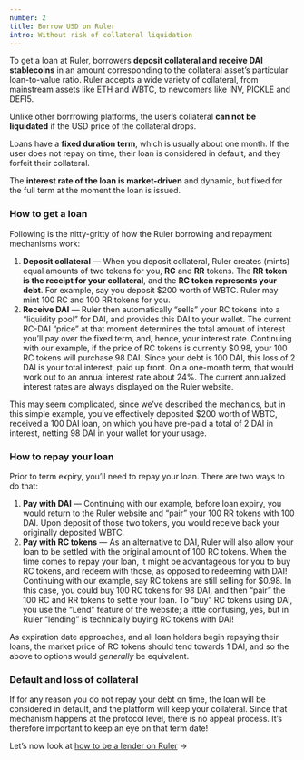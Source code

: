 ```yaml
---
number: 2
title: Borrow USD on Ruler
intro: Without risk of collateral liquidation
---
```


To get a loan at Ruler, borrowers **deposit collateral and receive DAI stablecoins** in an amount corresponding to the collateral asset’s particular loan-to-value ratio. Ruler accepts a wide variety of collateral, from mainstream assets like ETH and WBTC, to newcomers like INV, PICKLE and DEFI5.

Unlike other borrrowing platforms, the user’s collateral **can not be liquidated** if the USD price of the collateral drops.

Loans have a **fixed duration term**, which is usually about one month. If the user does not repay on time, their loan is considered in default, and they forfeit their collateral.

The **interest rate of the loan is market-driven** and dynamic, but fixed for the full term at the moment the loan is issued.

### How to get a loan

Following is the nitty-gritty of how the Ruler borrowing and repayment mechanisms work:

1. **Deposit collateral** — When you deposit collateral, Ruler creates (mints) equal amounts of two tokens for you, **RC** and **RR** tokens. 
  The **RR token is the receipt for your collateral**, and the **RC token represents your debt**. For example, say you deposit $200 worth of WBTC. Ruler may mint 100 RC and 100 RR tokens for you.
2. **Receive DAI** — Ruler then automatically “sells” your RC tokens into a “liquidity pool” for DAI, and provides this DAI to your wallet. The current RC-DAI “price” at that moment determines the total amount of interest you’ll pay over the fixed term, and, hence, your interest rate. 
  Continuing with our example, if the price of RC tokens is currently $0.98, your 100 RC tokens will purchase 98 DAI. Since your debt is 100 DAI, this loss of 2 DAI is your total interest, paid up front. On a one-month term, that would work out to an annual interest rate about 24%. The current annualized interest rates are always displayed on the Ruler website.

This may seem complicated, since we’ve described the mechanics, but in this simple example, you’ve effectively deposited $200 worth of WBTC, received a 100 DAI loan, on which you have pre-paid a total of 2 DAI in interest, netting 98 DAI in your wallet for your usage.

### How to repay your loan

Prior to term expiry, you’ll need to repay your loan. There are two ways to do that:

1. **Pay with DAI** — Continuing with our example, before loan expiry, you would return to the Ruler website and “pair” your 100 RR tokens with 100 DAI. Upon deposit of those two tokens, you would receive back your originally deposited WBTC.
2. **Pay with RC tokens** — As an alternative to DAI, Ruler will also allow your loan to be settled with the original amount of 100 RC tokens. When the time comes to repay your loan, it might be advantageous for you to buy RC tokens, and redeem with those, as opposed to redeeming with DAI! 
  Continuing with our example, say RC tokens are still selling for $0.98. In this case, you could buy 100 RC tokens for 98 DAI, and then “pair” the 100 RC and RR tokens to settle your loan. To “buy” RC tokens using DAI, you use the “Lend” feature of the website; a little confusing, yes, but in Ruler “lending” is technically buying RC tokens with DAI!

As expiration date approaches, and all loan holders begin repaying their loans, the market price of RC tokens should tend towards 1 DAI, and so the above to options would _generally_ be equivalent.

### Default and loss of collateral

If for any reason you do not repay your debt on time, the loan will be considered in default, and the platform will keep your collateral. Since that mechanism happens at the protocol level, there is no appeal process. It’s therefore important to keep an eye on that term date!

Let’s now look at [how to be a lender on Ruler](/lending/) →
